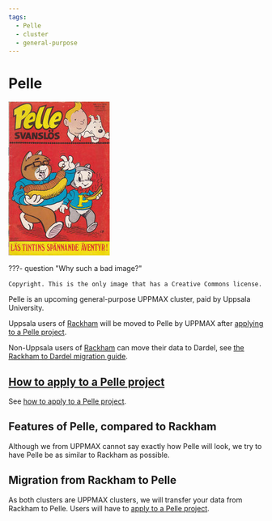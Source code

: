 ```yaml
---
tags:
  - Pelle
  - cluster
  - general-purpose
---
```


# Pelle

![Image of Pelle](./img/pelle.jpg)

???- question "Why such a bad image?"

    Copyright. This is the only image that has a Creative Commons license.

Pelle is an upcoming general-purpose UPPMAX cluster,
paid by Uppsala University.

Uppsala users of [Rackham](rackham.md) will be moved to Pelle
by UPPMAX after [applying to a Pelle project](../getting_started/project_apply_pelle.md).

Non-Uppsala users of [Rackham](rackham.md) can move their data to
Dardel, see [the Rackham to Dardel migration guide](../getting_started/dardel_migration.md).

## [How to apply to a Pelle project](../getting_started/project_apply_pelle.md)

See [how to apply to a Pelle project](../getting_started/project_apply_pelle.md).

## Features of Pelle, compared to Rackham

Although we from UPPMAX cannot say exactly how Pelle will look,
we try to have Pelle be as similar to Rackham as possible.

## Migration from Rackham to Pelle

As both clusters are UPPMAX clusters,
we will transfer your data from Rackham
to Pelle. Users will have to [apply to a Pelle project](../getting_started/project_apply_pelle.md).
